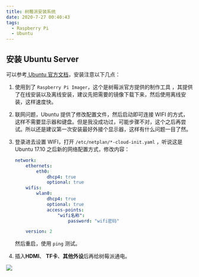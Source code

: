 ```yaml
---
title: 树莓派安装系统
date: 2020-7-27 00:40:43
tags: 
  - Raspberry Pi
  - Ubuntu
---
```

## 安装 Ubuntu Server

可以参考[ Ubuntu 官方文档]( https://ubuntu.com/tutorials/how-to-install-ubuntu-on-your-raspberry-pi#1-overview)，安装注意以下几点：

1. 使用到了 `Raspberry Pi Imager`，这个是树莓派官方提供的制作工具 ，其提供了在线安装以及离线安装，建议先把需要的镜像下载下来，然后使用离线安装，这样速度快。

2. 联网问题，Ubuntu 提供了修改配置文件，然后启动即可连接 WIFI 的方式，这样不需要显示器和键盘。但是我没成功过，可能步骤不对，这个之后再尝试。所以还是建议第一次安装最好外接个显示器，这样有什么问题一目了然。

3. 登录进去设置 WIFI，打开 `/etc/netplan/*-cloud-init.yaml` ，听说这是 Ubuntu 17.10 之后新的网络配置方式，修改内容：

   ```yaml
   network:
       ethernets:
           eth0:
               dhcp4: true
               optional: true
       wifis:
           wlan0:
               dhcp4: true
               optional: true
               access-points:
                   "wifi名称":
                       password: "wifi密码"
   
       version: 2
   ```

   然后重启，使用 `ping` 测试。

4. 插入**HDMI**、 **TF卡**、**其他外设**后再给树莓派通电。



![](http://p.vczyh.com/blog/d42acf9e675d8485675bd71b6d3d78e.jpg)
